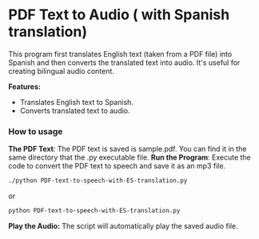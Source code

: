 # PDF Text to Audio ( with Spanish translation)

This program first translates English text (taken from a PDF file) into Spanish and then converts the translated text into audio. It's useful for creating bilingual audio content.

**Features:**
- Translates English text to Spanish.
- Converts translated text to audio.


### How to usage

**The PDF Text**: The PDF text is saved is sample.pdf. You can find it in the same directory that the .py executable file.
 **Run the Program**: Execute the code to convert the PDF text to speech and save it as an mp3 file.
```bash
./python PDF-text-to-speech-with-ES-translation.py
```
or

```bash
python PDF-text-to-speech-with-ES-translation.py
```

**Play the Audio:** The script will automatically play the saved audio file.
